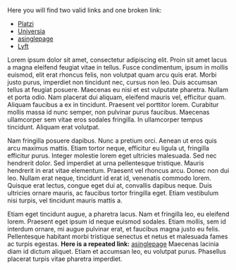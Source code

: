 Here you will find two valid links and one broken link:
- [Platzi](https://platzi.com/)
- [Universia](https://www.universia.net/es/home.html)
- [asinglepage](http://asinglepage.net/)
- [Lyft](https://www.lyft.com/riderCAR)

Lorem ipsum dolor sit amet, consectetur adipiscing elit. Proin sit amet lacus a magna eleifend feugiat vitae in tellus. Fusce condimentum, ipsum in mollis euismod, elit erat rhoncus felis, non volutpat quam arcu quis erat. Morbi justo purus, imperdiet non tincidunt nec, cursus non leo. Duis accumsan tellus at feugiat posuere. Maecenas eu nisi et est vulputate pharetra. Nullam et porta odio. Nam placerat dui aliquam, eleifend mauris vel, efficitur quam. Aliquam faucibus a ex in tincidunt. Praesent vel porttitor lorem. Curabitur mollis massa id nunc semper, non pulvinar purus faucibus. Maecenas ullamcorper sem vitae eros sodales fringilla. In ullamcorper tempus tincidunt. Aliquam erat volutpat.

Nam fringilla posuere dapibus. Nunc a pretium orci. Aenean ut eros quis arcu maximus mattis. Etiam tortor neque, efficitur eu ligula ut, fringilla efficitur purus. Integer molestie lorem eget ultricies malesuada. Sed nec hendrerit dolor. Sed imperdiet at urna pellentesque tristique. Mauris hendrerit in erat vitae elementum. Praesent vel rhoncus arcu. Donec non dui leo. Nullam erat neque, tincidunt id erat id, venenatis commodo lorem. Quisque erat lectus, congue eget dui at, convallis dapibus neque. Duis ultricies ornare mauris, ac faucibus tortor fringilla eget. Etiam vestibulum nisi turpis, vel tincidunt mauris mattis a.

Etiam eget tincidunt augue, a pharetra lacus. Nam et fringilla leo, eu eleifend lorem. Praesent eget ipsum id neque euismod sodales. Etiam mollis, sem id interdum ornare, mi augue pulvinar erat, et faucibus magna justo eu felis. Pellentesque habitant morbi tristique senectus et netus et malesuada fames ac turpis egestas. **Here is a repeated link:** [asinglepage](http://asinglepage.net/) Maecenas lacinia diam id dictum aliquet. Etiam et accumsan leo, eu volutpat purus. Phasellus placerat turpis vitae pharetra imperdiet.
